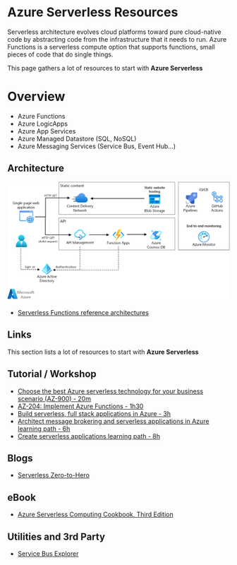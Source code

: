 # Azure Serverless Resources

Serverless architecture evolves cloud platforms toward pure cloud-native code by abstracting code from the infrastructure that it needs to run. Azure Functions is a serverless compute option that supports functions, small pieces of code that do single things.

This page gathers a lot of resources to start with **Azure Serverless**

# Overview

 - Azure Functions
 - Azure LogicApps
 - Azure App Services
 - Azure Managed Datastore (SQL, NoSQL)
 - Azure Messaging Services (Service Bus, Event Hub...)

## Architecture

![Serverless Web Architecure](./media/serverless-web-app.png)

 - [Serverless Functions reference architectures](https://learn.microsoft.com/en-us/azure/architecture/serverless-quest/reference-architectures)


## Links

This section lists a lot of resources to start with **Azure Serverless**

## Tutorial / Workshop


 - [Choose the best Azure serverless technology for your business scenario (AZ-900) - 20m](https://learn.microsoft.com/en-us/training/modules/serverless-fundamentals/)
 - [AZ-204: Implement Azure Functions - 1h30](https://learn.microsoft.com/en-us/training/paths/implement-azure-functions/)
 - [Build serverless, full stack applications in Azure - 3h](https://learn.microsoft.com/en-us/training/paths/build-serverless-full-stack-apps-azure/)
 - [Architect message brokering and serverless applications in Azure learning path - 6h](https://learn.microsoft.com/en-us/training/paths/architect-messaging-serverless/)
 - [Create serverless applications learning path - 8h](https://learn.microsoft.com/en-us/training/paths/create-serverless-applications/)
 

## Blogs

 - [Serverless Zero-to-Hero](https://azure.github.io/Cloud-Native/serverless-september/ZeroToHero/)

## eBook

 - [Azure Serverless Computing Cookbook, Third Edition](https://azure.microsoft.com/en-us/resources/azure-serverless-computing-cookbook/)


## Utilities and 3rd Party 

 - [Service Bus Explorer](https://github.com/paolosalvatori/ServiceBusExplorer)


